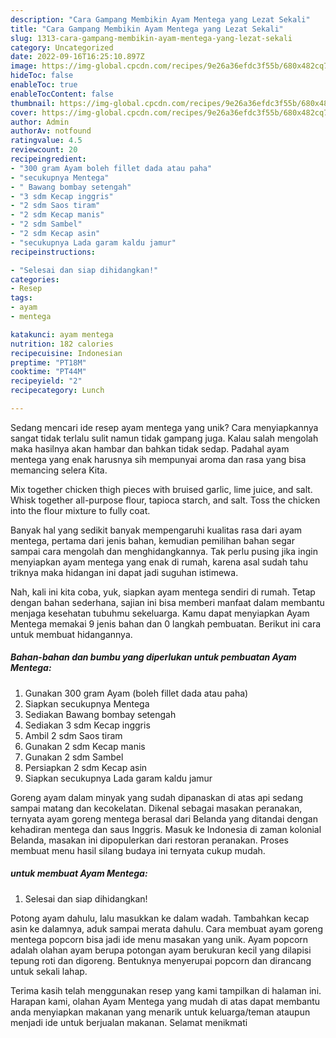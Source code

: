 ```yaml
---
description: "Cara Gampang Membikin Ayam Mentega yang Lezat Sekali"
title: "Cara Gampang Membikin Ayam Mentega yang Lezat Sekali"
slug: 1313-cara-gampang-membikin-ayam-mentega-yang-lezat-sekali
category: Uncategorized
date: 2022-09-16T16:25:10.897Z
image: https://img-global.cpcdn.com/recipes/9e26a36efdc3f55b/680x482cq70/ayam-mentega-foto-resep-utama.jpg
hideToc: false
enableToc: true
enableTocContent: false
thumbnail: https://img-global.cpcdn.com/recipes/9e26a36efdc3f55b/680x482cq70/ayam-mentega-foto-resep-utama.jpg
cover: https://img-global.cpcdn.com/recipes/9e26a36efdc3f55b/680x482cq70/ayam-mentega-foto-resep-utama.jpg
author: Admin
authorAv: notfound
ratingvalue: 4.5
reviewcount: 20
recipeingredient:
- "300 gram Ayam boleh fillet dada atau paha"
- "secukupnya Mentega"
- " Bawang bombay setengah"
- "3 sdm Kecap inggris"
- "2 sdm Saos tiram"
- "2 sdm Kecap manis"
- "2 sdm Sambel"
- "2 sdm Kecap asin"
- "secukupnya Lada garam kaldu jamur"
recipeinstructions:

- "Selesai dan siap dihidangkan!"
categories:
- Resep
tags:
- ayam
- mentega

katakunci: ayam mentega 
nutrition: 182 calories
recipecuisine: Indonesian
preptime: "PT18M"
cooktime: "PT44M"
recipeyield: "2"
recipecategory: Lunch

---
```





Sedang mencari ide resep ayam mentega yang unik? Cara menyiapkannya sangat tidak terlalu sulit namun tidak gampang juga. Kalau salah mengolah maka hasilnya akan hambar dan bahkan tidak sedap. Padahal ayam mentega yang enak harusnya sih mempunyai aroma dan rasa yang bisa memancing selera Kita.





Mix together chicken thigh pieces with bruised garlic, lime juice, and salt. Whisk together all-purpose flour, tapioca starch, and salt. Toss the chicken into the flour mixture to fully coat.

Banyak hal yang sedikit banyak mempengaruhi kualitas rasa dari ayam mentega, pertama dari jenis bahan, kemudian pemilihan bahan segar sampai cara mengolah dan menghidangkannya. Tak perlu pusing jika ingin menyiapkan ayam mentega yang enak di rumah, karena asal sudah tahu triknya maka hidangan ini dapat jadi suguhan istimewa.






Nah, kali ini kita coba, yuk, siapkan ayam mentega sendiri di rumah. Tetap dengan bahan sederhana, sajian ini bisa memberi manfaat dalam membantu menjaga kesehatan tubuhmu sekeluarga. Kamu dapat menyiapkan Ayam Mentega memakai 9 jenis bahan dan 0 langkah pembuatan. Berikut ini cara untuk membuat hidangannya.

<!--inarticleads1-->

##### Bahan-bahan dan bumbu yang diperlukan untuk pembuatan Ayam Mentega:

1. Gunakan 300 gram Ayam (boleh fillet dada atau paha)
1. Siapkan secukupnya Mentega
1. Sediakan  Bawang bombay setengah
1. Sediakan 3 sdm Kecap inggris
1. Ambil 2 sdm Saos tiram
1. Gunakan 2 sdm Kecap manis
1. Gunakan 2 sdm Sambel
1. Persiapkan 2 sdm Kecap asin
1. Siapkan secukupnya Lada garam kaldu jamur


Goreng ayam dalam minyak yang sudah dipanaskan di atas api sedang sampai matang dan kecokelatan. Dikenal sebagai masakan peranakan, ternyata ayam goreng mentega berasal dari Belanda yang ditandai dengan kehadiran mentega dan saus Inggris. Masuk ke Indonesia di zaman kolonial Belanda, masakan ini dipopulerkan dari restoran peranakan. Proses membuat menu hasil silang budaya ini ternyata cukup mudah. 

<!--inarticleads2-->

#####  untuk membuat Ayam Mentega:


1. Selesai dan siap dihidangkan!

Potong ayam dahulu, lalu masukkan ke dalam wadah. Tambahkan kecap asin ke dalamnya, aduk sampai merata dahulu. Cara membuat ayam goreng mentega popcorn bisa jadi ide menu masakan yang unik. Ayam popcorn adalah olahan ayam berupa potongan ayam berukuran kecil yang dilapisi tepung roti dan digoreng. Bentuknya menyerupai popcorn dan dirancang untuk sekali lahap. 

Terima kasih telah menggunakan resep yang kami tampilkan di halaman ini. Harapan kami, olahan Ayam Mentega yang mudah di atas dapat membantu anda menyiapkan makanan yang menarik untuk keluarga/teman ataupun menjadi ide untuk berjualan makanan. Selamat menikmati
